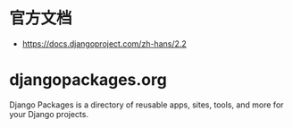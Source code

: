 # 官方文档

-  https://docs.djangoproject.com/zh-hans/2.2



# djangopackages.org

Django Packages is a directory of reusable apps, sites, tools, and more for your Django projects.